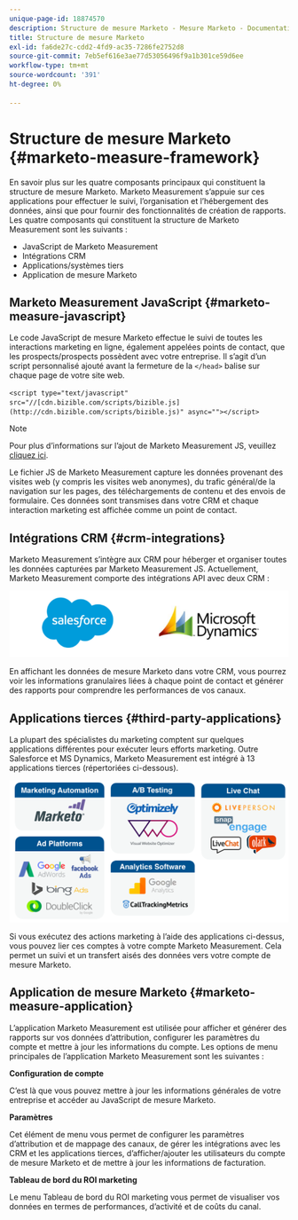 ```yaml
---
unique-page-id: 18874570
description: Structure de mesure Marketo - Mesure Marketo - Documentation du produit
title: Structure de mesure Marketo
exl-id: fa6de27c-cdd2-4fd9-ac35-7286fe2752d8
source-git-commit: 7eb5ef616e3ae77d53056496f9a1b301ce59d6ee
workflow-type: tm+mt
source-wordcount: '391'
ht-degree: 0%

---
```


# Structure de mesure Marketo {#marketo-measure-framework}

En savoir plus sur les quatre composants principaux qui constituent la structure de mesure Marketo. Marketo Measurement s’appuie sur ces applications pour effectuer le suivi, l’organisation et l’hébergement des données, ainsi que pour fournir des fonctionnalités de création de rapports. Les quatre composants qui constituent la structure de Marketo Measurement sont les suivants :

* JavaScript de Marketo Measurement
* Intégrations CRM
* Applications/systèmes tiers
* Application de mesure Marketo

## Marketo Measurement JavaScript {#marketo-measure-javascript}

Le code JavaScript de mesure Marketo effectue le suivi de toutes les interactions marketing en ligne, également appelées points de contact, que les prospects/prospects possèdent avec votre entreprise. Il s’agit d’un script personnalisé ajouté avant la fermeture de la `</head>` balise sur chaque page de votre site web.

`<script type="text/javascript" src="//[cdn.bizible.com/scripts/bizible.js](http://cdn.bizible.com/scripts/bizible.js)" async=""></script>`

>[!NOTE]
>
>Pour plus d’informations sur l’ajout de Marketo Measurement JS, veuillez [cliquez ici](/help/marketo-measure-tracking/setting-up-tracking/adding-marketo-measure-script.md).

Le fichier JS de Marketo Measurement capture les données provenant des visites web (y compris les visites web anonymes), du trafic général/de la navigation sur les pages, des téléchargements de contenu et des envois de formulaire. Ces données sont transmises dans votre CRM et chaque interaction marketing est affichée comme un point de contact.

## Intégrations CRM {#crm-integrations}

Marketo Measurement s’intègre aux CRM pour héberger et organiser toutes les données capturées par Marketo Measurement JS. Actuellement, Marketo Measurement comporte des intégrations API avec deux CRM :

![](assets/1-2.png)

En affichant les données de mesure Marketo dans votre CRM, vous pourrez voir les informations granulaires liées à chaque point de contact et générer des rapports pour comprendre les performances de vos canaux.

## Applications tierces {#third-party-applications}

La plupart des spécialistes du marketing comptent sur quelques applications différentes pour exécuter leurs efforts marketing. Outre Salesforce et MS Dynamics, Marketo Measurement est intégré à 13 applications tierces (répertoriées ci-dessous).

![](assets/2-1.png)

Si vous exécutez des actions marketing à l’aide des applications ci-dessus, vous pouvez lier ces comptes à votre compte Marketo Measurement. Cela permet un suivi et un transfert aisés des données vers votre compte de mesure Marketo.

## Application de mesure Marketo {#marketo-measure-application}

L’application Marketo Measurement est utilisée pour afficher et générer des rapports sur vos données d’attribution, configurer les paramètres du compte et mettre à jour les informations du compte. Les options de menu principales de l’application Marketo Measurement sont les suivantes :

**Configuration de compte**

C’est là que vous pouvez mettre à jour les informations générales de votre entreprise et accéder au JavaScript de mesure Marketo.

**Paramètres**

Cet élément de menu vous permet de configurer les paramètres d’attribution et de mappage des canaux, de gérer les intégrations avec les CRM et les applications tierces, d’afficher/ajouter les utilisateurs du compte de mesure Marketo et de mettre à jour les informations de facturation.

**Tableau de bord du ROI marketing**

Le menu Tableau de bord du ROI marketing vous permet de visualiser vos données en termes de performances, d’activité et de coûts du canal.
